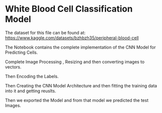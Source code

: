# White Blood Cell Classification Model

The dataset for this file can be found at: https://www.kaggle.com/datasets/bzhbzh35/peripheral-blood-cell

The Notebook contains the complete implementation of the CNN Model for Predicting Cells.

Complete Image Processing , Resizing and then converting images to vectors.

Then Encoding the Labels.

Then Creating the CNN Model Architecture and then fitting the training data into it and getting reuslts.

Then we exported the Model and from that model we predicted the test Images.
